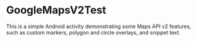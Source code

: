 GoogleMapsV2Test
================

This is a simple Android activity demonstrating some Maps API v2 features,
such as custom markers, polygon and circle overlays, and snippet text.
